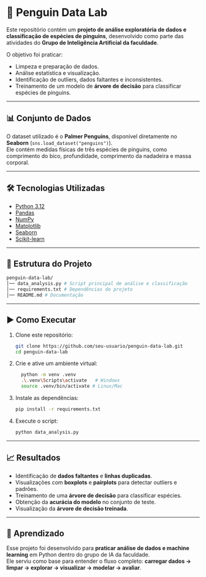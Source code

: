 # 🐧 Penguin Data Lab

Este repositório contém um **projeto de análise exploratória de dados e classificação de espécies de pinguins**, desenvolvido como parte das atividades do **Grupo de Inteligência Artificial da faculdade**.  

O objetivo foi praticar:
- Limpeza e preparação de dados.  
- Análise estatística e visualização.  
- Identificação de outliers, dados faltantes e inconsistentes.  
- Treinamento de um modelo de **árvore de decisão** para classificar espécies de pinguins.  

---

## 📊 Conjunto de Dados
O dataset utilizado é o **Palmer Penguins**, disponível diretamente no **Seaborn** (`sns.load_dataset("penguins")`).  
Ele contém medidas físicas de três espécies de pinguins, como comprimento do bico, profundidade, comprimento da nadadeira e massa corporal.

---

## 🛠️ Tecnologias Utilizadas
- [Python 3.12](https://www.python.org/)  
- [Pandas](https://pandas.pydata.org/)  
- [NumPy](https://numpy.org/)  
- [Matplotlib](https://matplotlib.org/)  
- [Seaborn](https://seaborn.pydata.org/)  
- [Scikit-learn](https://scikit-learn.org/)  

---

## 📂 Estrutura do Projeto
  ```bash 
  penguin-data-lab/
  │── data_analysis.py # Script principal de análise e classificação
  │── requirements.txt # Dependências do projeto
  │── README.md # Documentação
  ```
---

## ▶️ Como Executar

1. Clone este repositório:
     ```bash
     git clone https://github.com/seu-usuario/penguin-data-lab.git
     cd penguin-data-lab
     ```
2. Crie e ative um ambiente virtual:
    ```bash
      python -m venv .venv
      .\.venv\Scripts\activate   # Windows
      source .venv/bin/activate # Linux/Mac
    ```
3. Instale as dependências:
    ```bash
    pip install -r requirements.txt
    ```
4. Execute o script:
    ```bash
    python data_analysis.py
    ```
---
## 📈 Resultados

- Identificação de **dados faltantes** e **linhas duplicadas**.  
- Visualizações com **boxplots** e **pairplots** para detectar outliers e padrões.  
- Treinamento de uma **árvore de decisão** para classificar espécies.  
- Obtenção da **acurácia do modelo** no conjunto de teste.  
- Visualização da **árvore de decisão treinada**.  

---

## 🚀 Aprendizado

Esse projeto foi desenvolvido para **praticar análise de dados e machine learning** em Python dentro do grupo de IA da faculdade.  
Ele serviu como base para entender o fluxo completo: **carregar dados → limpar → explorar → visualizar → modelar → avaliar**.  

